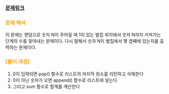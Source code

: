     
### [문제링크](https://www.acmicpc.net/problem/2292)

### <span style="color:orange"> 문제 해석 </span>
이 문제는 랜덤으로 숫자 N이 주어질 때 1이 있는 벌집 위치에서 숫자 N까지 거쳐가는 단계의 수를 찾아내는 문제이다.
다시 말해서 숫자 N이 벌집에서 몇 겹째에 있는지를 출력하는 문제이다.

### 

### <span style="color:orange"> [풀이 과정] </span>
1. 0이 입력되면 pop() 함수로 리스트의 마지막 원소를 리턴하고 삭제한다
2. 0이 아닌 숫자가 오면 append() 함수로 리스트에 넣는다
3. 그리고 sum 함수로 합계를 계산한다